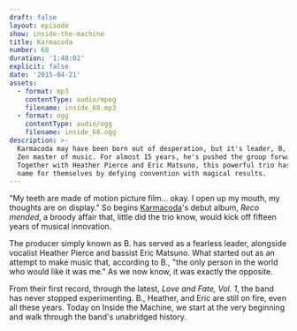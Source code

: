 ```yaml
---
draft: false
layout: episode
show: inside-the-machine
title: Karmacoda
number: 68
duration: '1:48:02'
explicit: false
date: '2015-04-21'
assets:
  - format: mp3
    contentType: audio/mpeg
    filename: inside_68.mp3
  - format: ogg
    contentType: audio/ogg
    filename: inside_68.ogg
description: >-
  Karmacoda may have been born out of desperation, but it's leader, B, is the
  Zen master of music. For almost 15 years, he's pushed the group forward.
  Together with Heather Pierce and Eric Matsuno, this powerful trio has made a
  name for themselves by defying convention with magical results.
---
```

"My teeth are made of motion picture film... okay. I open up my mouth, my thoughts are on display." So begins [Karmacoda](http://karmacoda.com)'s debut album, *Reco mended*, a broody affair that, little did the trio know, would kick off fifteen years of musical innovation.

The producer simply known as B. has served as a fearless leader, alongside vocalist Heather Pierce and bassist Eric Matsuno. What started out as an attempt to make music that, according to B., "the only person in the world who would like it was me." As we now know, it was exactly the opposite.

From their first record, through the latest, *Love and Fate, Vol. 1*, the band has never stopped experimenting. B., Heather, and Eric are still on fire, even all these years. Today on Inside the Machine, we start at the very beginning and walk through the band's unabridged history.